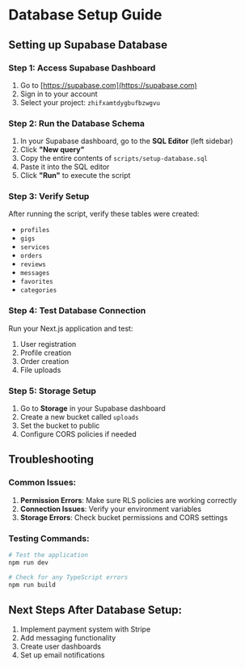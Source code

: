 # Database Setup Guide

## Setting up Supabase Database

### Step 1: Access Supabase Dashboard
1. Go to [https://supabase.com](https://supabase.com)
2. Sign in to your account
3. Select your project: `zhifxamtdygbufbzwgvu`

### Step 2: Run the Database Schema
1. In your Supabase dashboard, go to the **SQL Editor** (left sidebar)
2. Click **"New query"**
3. Copy the entire contents of `scripts/setup-database.sql`
4. Paste it into the SQL editor
5. Click **"Run"** to execute the script

### Step 3: Verify Setup
After running the script, verify these tables were created:
- `profiles`
- `gigs`
- `services`
- `orders`
- `reviews`
- `messages`
- `favorites`
- `categories`

### Step 4: Test Database Connection
Run your Next.js application and test:
1. User registration
2. Profile creation
3. Order creation
4. File uploads

### Step 5: Storage Setup
1. Go to **Storage** in your Supabase dashboard
2. Create a new bucket called `uploads`
3. Set the bucket to public
4. Configure CORS policies if needed

## Troubleshooting

### Common Issues:
1. **Permission Errors**: Make sure RLS policies are working correctly
2. **Connection Issues**: Verify your environment variables
3. **Storage Errors**: Check bucket permissions and CORS settings

### Testing Commands:
```bash
# Test the application
npm run dev

# Check for any TypeScript errors
npm run build
```

## Next Steps After Database Setup:
1. Implement payment system with Stripe
2. Add messaging functionality
3. Create user dashboards
4. Set up email notifications 